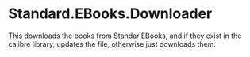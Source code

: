# Standard.EBooks.Downloader

This downloads the books from Standar EBooks, and if they exist in the calibre library, updates the file, otherwise just downloads them.
